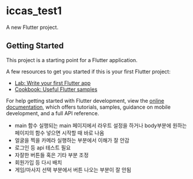 # iccas_test1

A new Flutter project.

## Getting Started

This project is a starting point for a Flutter application.

A few resources to get you started if this is your first Flutter project:

- [Lab: Write your first Flutter app](https://docs.flutter.dev/get-started/codelab)
- [Cookbook: Useful Flutter samples](https://docs.flutter.dev/cookbook)

For help getting started with Flutter development, view the
[online documentation](https://docs.flutter.dev/), which offers tutorials,
samples, guidance on mobile development, and a full API reference.

 - main 함수 실행되는 main 페이지에서 라우트 설정을 하거나 body부분에 원하는 페이지의 함수 넣으면 시작할 때 바로 나옴
 - 얼굴을 찍을 카메라 실행하는 부분에서 이해가 잘 안감
 - 로그인 등 api 테스트 필요
 - 자잘한 버튼들 혹은 기타 부분 조정
 - 회원가입 등 다시 배치
 - 게임/마사지 선택 부분에서 버튼 나오는 부분이 잘 안됨